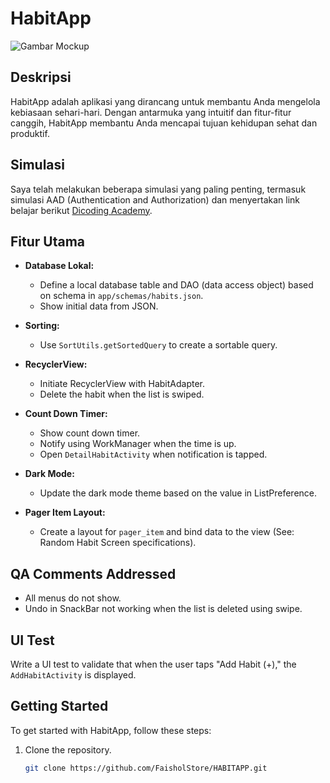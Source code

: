 # HabitApp

![Gambar Mockup](D:\projectt\HabitApp\mokcup.jpg)

## Deskripsi

HabitApp adalah aplikasi yang dirancang untuk membantu Anda mengelola kebiasaan sehari-hari. Dengan antarmuka yang intuitif dan fitur-fitur canggih, HabitApp membantu Anda mencapai tujuan kehidupan sehat dan produktif.

## Simulasi

Saya telah melakukan beberapa simulasi yang paling penting, termasuk simulasi AAD (Authentication and Authorization) dan menyertakan link belajar berikut [Dicoding Academy](https://www.dicoding.com/academies/287/).

## Fitur Utama

- **Database Lokal:**
    - Define a local database table and DAO (data access object) based on schema in `app/schemas/habits.json`.
    - Show initial data from JSON.

- **Sorting:**
    - Use `SortUtils.getSortedQuery` to create a sortable query.

- **RecyclerView:**
    - Initiate RecyclerView with HabitAdapter.
    - Delete the habit when the list is swiped.

- **Count Down Timer:**
    - Show count down timer.
    - Notify using WorkManager when the time is up.
    - Open `DetailHabitActivity` when notification is tapped.

- **Dark Mode:**
    - Update the dark mode theme based on the value in ListPreference.

- **Pager Item Layout:**
    - Create a layout for `pager_item` and bind data to the view (See: Random Habit Screen specifications).

## QA Comments Addressed

- All menus do not show.
- Undo in SnackBar not working when the list is deleted using swipe.

## UI Test

Write a UI test to validate that when the user taps "Add Habit (+)," the `AddHabitActivity` is displayed.

## Getting Started

To get started with HabitApp, follow these steps:

1. Clone the repository.
   ```bash
   git clone https://github.com/FaisholStore/HABITAPP.git
